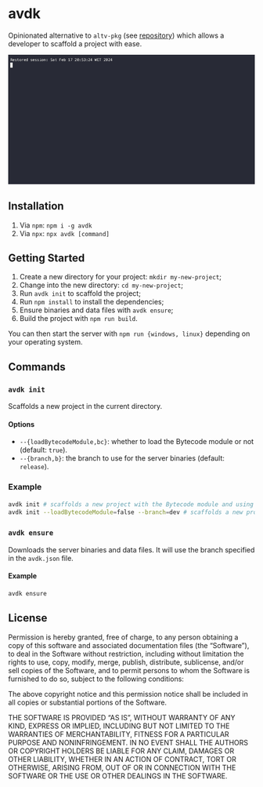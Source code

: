 # avdk

Opinionated alternative to `altv-pkg` (see [repository](https://github.com/altmp/altv-pkg)) which allows a developer to scaffold a project with ease.

![](/images/console.gif)

## Installation

1. Via `npm`: `npm i -g avdk`
2. Via `npx`: `npx avdk [command]`

## Getting Started

1. Create a new directory for your project: `mkdir my-new-project`;
2. Change into the new directory: `cd my-new-project`;
3. Run `avdk init` to scaffold the project;
4. Run `npm install` to install the dependencies;
5. Ensure binaries and data files with `avdk ensure`;
6. Build the project with `npm run build`.

You can then start the server with `npm run {windows, linux}` depending on your operating system.

## Commands

### `avdk init`

Scaffolds a new project in the current directory.

#### Options

-   `--{loadBytecodeModule,bc}`: whether to load the Bytecode module or not (default: `true`).
-   `--{branch,b}`: the branch to use for the server binaries (default: `release`).

### Example

```sh
avdk init # scaffolds a new project with the Bytecode module and using the release branch for the server binaries
avdk init --loadBytecodeModule=false --branch=dev # scaffolds a new project without the Bytecode module and using the dev branch for the server binaries
```

### `avdk ensure`

Downloads the server binaries and data files. It will use the branch specified in the `avdk.json` file.

#### Example

```sh
avdk ensure
```

## License

Permission is hereby granted, free of charge, to any person obtaining a copy of this software and associated documentation files (the “Software”), to deal in the Software without restriction, including without limitation the rights to use, copy, modify, merge, publish, distribute, sublicense, and/or sell copies of the Software, and to permit persons to whom the Software is furnished to do so, subject to the following conditions:

The above copyright notice and this permission notice shall be included in all copies or substantial portions of the Software.

THE SOFTWARE IS PROVIDED “AS IS”, WITHOUT WARRANTY OF ANY KIND, EXPRESS OR IMPLIED, INCLUDING BUT NOT LIMITED TO THE WARRANTIES OF MERCHANTABILITY, FITNESS FOR A PARTICULAR PURPOSE AND NONINFRINGEMENT. IN NO EVENT SHALL THE AUTHORS OR COPYRIGHT HOLDERS BE LIABLE FOR ANY CLAIM, DAMAGES OR OTHER LIABILITY, WHETHER IN AN ACTION OF CONTRACT, TORT OR OTHERWISE, ARISING FROM, OUT OF OR IN CONNECTION WITH THE SOFTWARE OR THE USE OR OTHER DEALINGS IN THE SOFTWARE.
